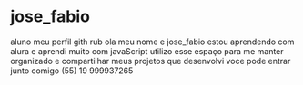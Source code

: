 # jose_fabio
aluno 
meu perfil gith rub
 ola meu nome e jose_fabio
 estou aprendendo com alura 
 e aprendi muito com javaScript
 utilizo esse espaço para me manter organizado e compartilhar meus projetos que desenvolvi 
 voce pode entrar junto comigo 
 (55) 19 999937265
